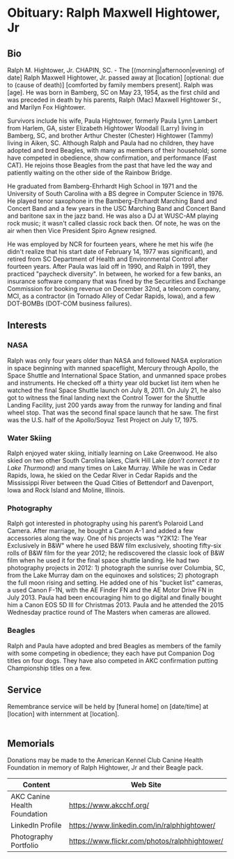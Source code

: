 # Obituary: Ralph Maxwell Hightower, Jr<br>

## Bio<br>

Ralph M. Hightower, Jr. CHAPIN, SC. -
The [(morning|afternoon|evening) of date] Ralph Maxwell Hightower, Jr. passed away at [location] [optional: due to (cause of death)] [comforted by family members present]. Ralph was [age]. He was born in Bamberg, SC on May 23, 1954, as the first child and was preceded in death by his parents, Ralph (Mac) Maxwell Hightower Sr., and Marilyn Fox Hightower. <br>

Survivors include his wife, Paula Hightower, formerly Paula Lynn Lambert from Harlem, GA, sister Elizabeth Hightower Woodall (Larry) living in Bamberg, SC, and brother Arthur Chester (Chester) Hightower (Tammy) living in Aiken, SC. Although Ralph and Paula had no children, they have adopted and bred Beagles, with many as members of their household; some have competed in obedience, show confirmation, and performance (Fast CAT). He rejoins those Beagles from the past that have led the way and patiently waiting on the other side of the Rainbow Bridge. <br>

He graduated from Bamberg-Ehrhardt High School in 1971 and the University of South Carolina with a BS degree in Computer Science in 1976. He played tenor saxophone in the Bamberg-Ehrhardt Marching Band and Concert Band and a few years in the USC Marching Band and Concert Band and baritone sax in the jazz band. 
He was also a DJ at WUSC-AM playing rock music; it wasn't called classic rock back then. Of note, he was on the air when then Vice President Spiro Agnew resigned. <br>

He was employed by NCR for fourteen years, where he met his wife (he didn't realize that his start date of February 14, 1977 was significant), and retired from SC Department of Health and Environmental Control after fourteen years. After Paula was laid off in 1990, and Ralph in 1991, they practiced "paycheck diversity". In between, he worked for a few banks, an insurance software company that was fined by the Securities and Exchange Commission for booking revenue on December 32nd, a telecom company, MCI, as a contractor (in Tornado Alley of Cedar Rapids,  Iowa), and a few DOT-BOMBs (DOT-COM business failures).<br>

## Interests<br>

### NASA<br>

Ralph was only four years older than NASA and followed NASA exploration in space beginning with manned spaceflight, Mercury through Apollo, the Space Shuttle and International Space Station, and unmanned space probes and instruments. He checked off a thirty year old bucket list item when he watched the final Space Shuttle launch on July 8, 2011. On July 21, he also got to witness the final landing next the Control Tower for the Shuttle Landing Facility, just 200 yards away from the runway for landing and final wheel stop. That was the second final space launch that he saw. The first was the U.S. half of the Apollo/Soyuz Test Project on July 17, 1975.<br>

### Water Skiing <br>

Ralph enjoyed water skiing, initially learning on Lake Greenwood. He also skied on two other South Carolina lakes, Clark Hill Lake *(don’t correct it to Lake Thurmond)* and many times on Lake Murray. While he was in Cedar Rapids, Iowa, he skied on the Cedar River in Cedar Rapids and the Mississippi River between the Quad Cities of Bettendorf and Davenport, Iowa and Rock Island and Moline, Illinois.<br>

### Photography <br>

Ralph got interested in photography using his parent’s Polaroid Land Camera. After marriage, he bought a Canon A-1 and added a few accessories along the way. One of his projects was "Y2K12: The Year Exclusively in B&W" where he used B&W film exclusively, shooting fifty-six rolls of B&W film for the year 2012; he rediscovered the classic look of B&W film when he used it for the final space shuttle landing. He had two photography projects in 2012: 1) photograph the sunrise over Columbia, SC, from the Lake Murray dam on the equinoxes and solstices; 2) photograph the full moon rising and setting. He added one of his "bucket list" cameras, a used Canon F-1N, with the AE Finder FN and the AE Motor Drive FN in July 2013. Paula had been encouraging him to go digital and finally bought him a Canon EOS 5D III for Christmas 2013. Paula and he attended the 2015 Wednesday practice round of The Masters when cameras are allowed. <br>

### Beagles<br>

Ralph and Paula have adopted and bred Beagles as members of the family with some competing in obedience; they each have put Companion Dog titles on four dogs. They have also competed in AKC confirmation putting Championship titles on a few.<br>

## Service<br>
Remembrance service will be held by [funeral home] on [date/time] at [location] with internment at [location].<br>
<br>

## Memorials<br>
Donations may be made to the American Kennel Club Canine Health Foundation in memory of Ralph Hightower, Jr and their Beagle pack.<br>

| **Content** | **Web Site** |
|---------|----------|
| AKC Canine Health Foundation | https://www.akcchf.org/ |
| LinkedIn Profile | https://www.linkedin.com/in/ralphhightower/ |
| Photography Portfolio | https://www.flickr.com/photos/ralphhightower/ |
<br>
